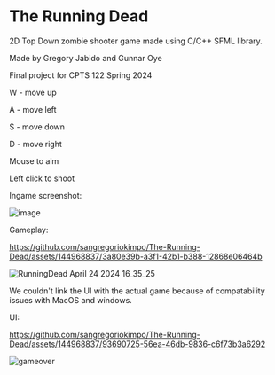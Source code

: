 # The Running Dead
 2D Top Down zombie shooter game made using C/C++ SFML library. 

Made by Gregory Jabido and Gunnar Oye

Final project for CPTS 122 Spring 2024

W - move up

A - move left

S - move down

D - move right

Mouse to aim

Left click to shoot

Ingame screenshot:

![image](https://github.com/sangregoriokimpo/The-Running-Dead/assets/144968837/1d670262-3cd1-4c79-a08f-01101f0f67c5)

Gameplay:

https://github.com/sangregoriokimpo/The-Running-Dead/assets/144968837/3a80e39b-a3f1-42b1-b388-12868e06464b

![RunningDead April 24 2024 16_35_25](https://github.com/sangregoriokimpo/The-Running-Dead/assets/144968837/ae2f0fb4-81a0-4709-8300-785432be7a73)

We couldn't link the UI with the actual game because of compatability issues with MacOS and windows. 

UI:

https://github.com/sangregoriokimpo/The-Running-Dead/assets/144968837/93690725-56ea-46db-9836-c6f73b3a6292

![gameover](https://github.com/sangregoriokimpo/The-Running-Dead/assets/144968837/8ae6780b-5086-4fad-a2f7-64a936705eac)

